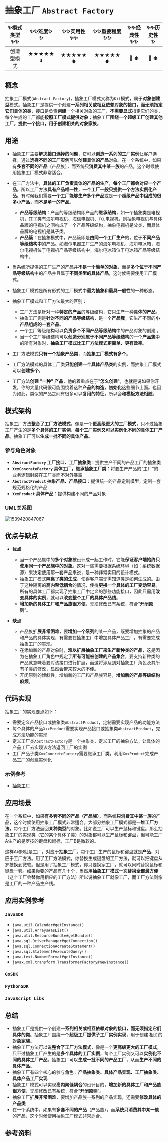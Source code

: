 # 抽象工厂 `Abstract Factory`

| :sparkles:模式类型:sparkles::sparkles:|:sparkles::sparkles:难度:sparkles:  :sparkles: | :sparkles::sparkles:实用性:sparkles::sparkles: | :sparkles::sparkles:重要程度:sparkles::sparkles: |  :sparkles::sparkles:经典性:sparkles::sparkles: | :sparkles::sparkles:历史性:sparkles: |
| :----------------------------------------: | :-----------------------------------------------: | :-------------------------------------------------: | :----------------------------------------------------: | :--------------------------------------------------: | :--------------------------------------: |
|              创造型模式                              |                ★★★★★ :arrow_down:                 |                  ★★★★★ :arrow_up:                   |                    ★★★★★ :arrow_up:                    |              :green_heart:  :arrow_up:               |        :green_heart:  :arrow_up:         |

## 概念
抽象工厂模式(`Abstract Factory`)，抽象工厂模式又称为`Kit`模式，属于**对象创建型**模式。抽象工厂是提供一个创建**一系列相关或相互依赖对象的接口，而无须指定它们具体的类**，接口是负责**创建**一个相关对象的工厂，**不需要显式**指定它们的类，每个生成的工厂都能**按照工厂模式提供对象**；抽象工厂**围绕一个超级工厂创建其他工厂，提供一个接口，用于创建相关的对象家族**。

## 用途
+ 抽象工厂主要**解决接口选择的问题**，它可以**创造一系列的工厂实例**让客户选择，通过**选择不同的工厂实例**可以**创建具体的产品**对象。在一个系统中，如果有**多套不同的产品**（产品族），而系统只**消费其中某一族**的产品，这个时候使用抽象工厂模式非常适合。
+ 在工厂方法中，**具体的工厂负责具体的产品的生产**，**每个工厂都会对应一个产品**。所以工厂方法**具有产品唯一性**，**一个工厂一般只提供一个方法实例化产品**。有时候我们需要**一个工厂能够生产多个产品**或是一个**超级产品中组成的很多小产品，而不是单一的产品**。
	- **产品等级结构**：产品的等级结构即产品的**继承结构**，如一个抽象类是电视机，其子类有海尔电视机、海信电视机、`TCL`电视机，则抽象电视机与具体品牌的电视机之间构成了一个产品等级结构，抽象电视机是父类，而具体品牌的电视机是其子类。
	- **产品簇**：在抽象模式中，产品簇即是**由同一个工厂生产**的，位于**不同产品等级结构中**的产品。如海尔电器工厂生产的海尔电视机、海尔电冰箱，海尔电视机位于电视机产品等级结构中，海尔电冰箱位于电冰箱产品等级结构中。
+ 当系统所提供的工厂生产的产品并**不是一个简单的对象**，而是**多个位于不同产品等级结构**中的产品并且属于**不同类型的具体产品**，这时候需要使用工厂模式。
+ 抽象工厂模式是所有形式的工厂模式中**最为抽象和最具一般性**的一种形态。
+ 抽象工厂模式和工厂方法最大的区别：
	- 工厂方法是针对一种**特定的产品**的等级结构，它只生产一种**具体的产品**。
	- 抽象工厂则是**针对不同的产品等级结构**，是一个**产品簇**，它生产不同的**小产品组成的一套产品**。
	- 一个工厂等级结构可以**负责多个不同产品等级结构**中的产品对象的创建 。
	- 当一个工厂等级结构可以**创造分别属于不同产品等级结构**的一个**产品簇**中的所有对象时，**抽象工厂模式比工厂方法模式更简单、更有效率**。
	
+ 工厂方法模式**只有一个抽象产品类**，而**抽象工厂模式有多个**。   
+ 工厂方法模式的具体工厂类**只能创建一个具体产品类**的实例，而抽象工厂模式可以**创建多个**。
+ 工厂方法**创建 "一种" 产品**，他的着重点在于"**怎么创建**"，也就是说如果你开发，你的大量代码很可能围绕着这种**产品的构造**，**初始化**这些细节上面。也因为如此，类似的产品之间有很多可以**复用的特征**，所以会**和模板方法相随**。	

## 模式架构
抽象工厂方法**整合了工厂方法模式**，像是一个**更高级更大的工厂模式**，只不过抽象工厂产生的是**多个具体的工厂实例**，**每个工厂实例又可以实例化不同的具体工厂产品**。抽象工厂可以**生成一批不同的具体产品**。

### 参与角色对象
+ **`AbstractFactory` 工厂接口、工厂抽象类**：提供生产不同的产品工厂的抽象类
+ **`XxxConcreteFactory` 具体工厂，继承抽象工厂类**：将要生产产品的“工厂”的业务逻辑封装在工厂类而不对外暴露
+ **`AbstractProduct` 抽象产品、产品接口**：提供统一的产品定制模型，定制一套规范规格化的产品
+ **`XxxProduct` 具体产品**：提供构建不同的产品对象
  
### UML关系图
![1539420847067](../../../.images/1539420847067.png)


## 优点与缺点
+ **优点**
	- 当一个产品族中的**多个对象**被设计成一起工作时，它能**保证客户端始终只使用同一个产品族中的对象**。这对一些需要根据系统环境（如：系统数据源）来决定使用那一套产品来说，是一种非常实用的设计模式。
	- 抽象工厂模式**隔离了类的生成**，使得客户端无需知道类是如何生成的。由于这种隔离的**高内聚低耦合**的情况，使得**更换一个具体的工厂变动容易**。所有的具体工厂都实现了抽象工厂中定义的那些功能接口，因此只需用**改变具体的实例**，就可以**改变整个工厂的具体产品线**。
	- **增加新的具体工厂和产品族很方便**，无须修改已有系统，符合“**开闭原则**”。
	
+ **缺点**
	- 产品族**扩展非常困难**，要**增加一个系列**的某一产品，既要增加抽象的产品和产品的具体实现，有需要在抽象工厂中增加具体产品工厂，有需要完成抽象工厂的实现。
	- 在添加新的产品对象时，**难以扩展抽象工厂来生产新种类的产品**，这是因为在抽象工厂角色中规定了**所有可能被创建的产品集合**，要支持新种类的产品就意味着要对该接口进行扩展，而这将涉及到对抽象工厂角色及其所有子类的修改，显然会带来较大的不便。
	- 开闭原则的倾斜性，增加新的工厂和产品族容易，**增加新的产品等级结构麻烦**。

## 代码实现
抽象工厂的实现要点如下：
+ 需要定义产品接口或抽象类`AbstractProduct`，定制需要实现产品的功能方法
+ 每个具体的产品`XxxProduct`需要实现产品接口或抽象类`AbstractProduct`，完成方法功能的实现
+ 定义工厂类`AbstractFactory`是一个抽象类，定义工厂的抽象方法，让具体的产品工厂去实现该方法返回工厂的实例
+ 工厂产品子类`XxxConcreteFactory`需要继承工厂类，利用`XxxProduct`完成产品工厂的创建实例化

### 示例参考
+ [抽象工厂](./java/io/github/hooj0/abstractfactory/)


## 应用场景
在一个系统中，如果**有多套不同的产品（产品族）**，而系统**只消费其中某一族**的产品，这个时候使用抽象工厂模式非常适合。大部分抽象工厂模式都是**一堆工厂方法**，每个工厂方法返回**某种类型**的对象。比如说工厂可以生产鼠标和键盘。那么抽象工厂的实现类（它的某个具体子类）的对象都可以生产鼠标和键盘，但可能工厂A生产的是罗技的键盘和鼠标，工厂B是微软的。

这样A和B就是工厂，对应于**抽象工厂**。每个工厂生产的鼠标和键盘就是**产品**，对应于工厂方法。用了工厂方法模式，你替换生成键盘的工厂方法，就可以把键盘从罗技换到微软。但是用了抽象工厂模式，你只要换家工厂，就可以同时替换鼠标和键盘一套。如果你要的产品有几十个，当然用**抽象工厂模式一次替换全部最方便**（这个工厂会替你用相应的工厂方法）所以说抽象工厂就像工厂，而工厂方法则像是工厂的一种产品生产线。


## 应用实例参考

### `JavaSDK` 
+ `java.util.Calendar#getInstance()`
+ `java.util.Arrays#asList()`
+ `java.util.ResourceBundle#getBundle()`
+ `java.sql.DriverManager#getConnection()`
+ `java.sql.Connection#createStatement()`
+ `java.sql.Statement#executeQuery()`
+ `java.text.NumberFormat#getInstance()`
+ `javax.xml.transform.TransformerFactory#newInstance()`

### `GoSDK`

### `PythonSDK`

### `JavaScript Libs`



## 总结

+ 抽象工厂是提供一个创建**一系列相关或相互依赖对象的接口，而无须指定它们具体的类**。抽象工厂围绕一个**超级工厂提供子工厂实例实现**，用于创建 相关的**对象家族**。
+ 抽象工厂方法可以说**整合了工厂方法模式**，像是一个**更高级更大的工厂模式**，只不过抽象工厂产生的是**多个具体的工厂实例**，每个工厂实例又可以**实例化不同的具体工厂产品**。抽象工厂可以**生成一批不同的产品工厂**，从而**生产不同的具体产品**。
+ 抽象工厂有四个核心的参与角色：**产品抽象类、具体产品实现、工厂抽象类、具体产品工厂实现**
+ 抽象工厂模式可以实现**高内聚低耦合**的设计目的，**增加新的具体工厂和产品族很方便**，无须修改已有系统，符合“**开闭原则**”。
+ 抽象工厂**扩展非常困难**，要增加产品族一系列的产品实现，还需要**修改具体的产品类**
+ 在一个系统中，如果有**多套不同的产品**（产品族），而**系统只消费其中某一族**的产品，这个时候使用抽象工厂模式非常适合。


## 参考资料





